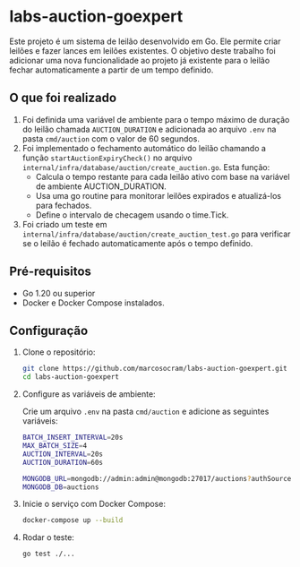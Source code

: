 # labs-auction-goexpert

Este projeto é um sistema de leilão desenvolvido em Go. Ele permite criar leilões e fazer lances em leilões existentes. O objetivo deste trabalho foi adicionar uma nova funcionalidade ao projeto já existente para o leilão fechar automaticamente a partir de um tempo definido.

## O que foi realizado

1. Foi definida uma variável de ambiente para o tempo máximo de duração do leilão chamada `AUCTION_DURATION` e adicionada ao arquivo `.env` na pasta `cmd/auction` com o valor de 60 segundos.
2. Foi implementado o fechamento automático do leilão chamando a função `startAuctionExpiryCheck()` no arquivo `internal/infra/database/auction/create_auction.go`. Esta função:
   * Calcula o tempo restante para cada leilão ativo com base na variável de ambiente AUCTION_DURATION.
   * Usa uma go routine para monitorar leilões expirados e atualizá-los para fechados.
   * Define o intervalo de checagem usando o time.Tick.
3. Foi criado um teste em `internal/infra/database/auction/create_auction_test.go` para verificar se o leilão é fechado automaticamente após o tempo definido.

## Pré-requisitos

- Go 1.20 ou superior
- Docker e Docker Compose instalados.

## Configuração

1. Clone o repositório:

   ```sh
   git clone https://github.com/marcosocram/labs-auction-goexpert.git
   cd labs-auction-goexpert
    ```

2. Configure as variáveis de ambiente:

   Crie um arquivo `.env` na pasta `cmd/auction` e adicione as seguintes variáveis:  
    ```sh
    BATCH_INSERT_INTERVAL=20s
    MAX_BATCH_SIZE=4
    AUCTION_INTERVAL=20s
    AUCTION_DURATION=60s
   
    MONGODB_URL=mongodb://admin:admin@mongodb:27017/auctions?authSource=admin
    MONGODB_DB=auctions
    ```
   
3. Inicie o serviço com Docker Compose:
    ```bash
    docker-compose up --build
    ```
   
4. Rodar o teste:
    ```bash
    go test ./...
    ```
   